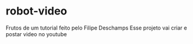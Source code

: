# robot-video
Frutos de um tutorial feito pelo Filipe Deschamps
Esse projeto vai criar e postar video no youtube

